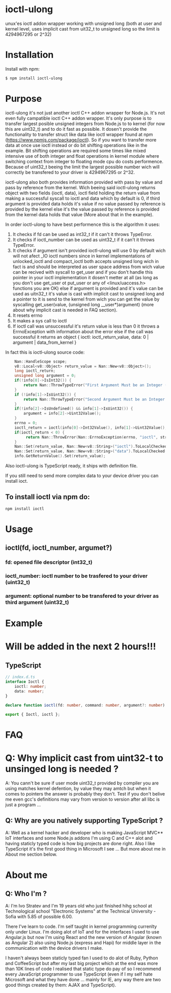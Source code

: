 # ioctl-ulong

unux'es ioctl addon wrapper working with unsigned long (both at user and kernel level, uses implicit cast from uit32_t to unsigned long so the limit is 4294967295 or 2^32)

# Installation

Install with npm:

```bash
$ npm install ioctl-ulong
```

# Purpose

ioctl-ulong it's not just another ioctl C++ addon wrapper for Node.js. It's not even fully campatible ioctl C++ addon wrapper. It's only purpose is to transfer largest posible unsigned integers from Node.js to to kernel (for now this are uint32_t) and to do it fast as possible. It dosen't provide the functionality to transfer struct like data like ioctl wrapper found at npm (https://www.npmjs.com/package/ioctl). So if you want to transfer more data at once use ioctl instead or do bit shifting operations like in the example. Bit shifting operations are required some times like mixed intensive use of both integer and float operations in kernel module where switching context from integer to floating mode cpu do costs performence. Because of uint32_t beeing the limit the largest possible number wich will correctly be transfered to your driver is 4294967295 or 2^32.

ioctl-ulong also both provides information provided with pass by value and pass by reference from the kernel. Wich beeing said ioctl-ulong returns object with two fields {ioctl, data}, ioctl field holding the return value from making a successful syscall to ioctl and data which by default is 0, if third argument is provided data holds it's value if no value passed by reference is provided by the kernel else it's the value passed by reference is provided from the kernel data holds that value (More about that in the example).

In order ioctl-ulong to have best performence this is the algorithm it uses:

1. It checks if fd can be used as int32_t if it can't it throws TypeError.
2. It checks if ioctl_number can be used as uint32_t if it can't it throws TypeError.
3. It checks if argument isn't provided ioctl-ulong will use 0 by default wich will not afect _IO ioctl numbers since in kernel implementations of unlocked_ioctl and compact_ioctl both accepts unsigned long wich in fact is and should be interpreted as user space address from wich value can be recived with syscall to get_user and if you don't handle this pointer in your ioctl implementation it dosen't metter at all (as long as you don't use get_user ot put_user or any of <linux/uaccess.h> functions you are OK) else if argument is provided and it's value can be used as uitn32_t it's value is cast with implicit cast to unsigned long and a pointer to it is send to the kernel from wich you can get the value by syscalling get_user(value, (unsigned long __user*)argument) (more about why implicit cast is needed in FAQ section).
4. It resets errno
5. It makes a sys call to ioctl
6. If ioctl call was unsuccessful it's return value is less than 0 it throws a ErrnoException with information about the error else if the call was successful it returns an object { ioctl: ioctl_return_value, data: 0 | argument | data_from_kernel }

In fact this is ioctl-ulong source code:

```c++
    Nan::HandleScope scope;
    v8::Local<v8::Object> return_value = Nan::New<v8::Object>();
    long ioctl_return;
    unsigned long argument = 0;
    if(!info[0]->IsInt32()) {
        return Nan::ThrowTypeError("First Argument Must be an Integer (valid file discriptor)");
    }
    if (!info[1]->IsUint32()) {
        return Nan::ThrowTypeError("Second Argument Must be an Integer (uint32_t) (valid ioct)");
    }
    if(!info[2]->IsUndefined() && info[1]->IsUint32()) {
        argument = info[2]->Uint32Value();
    }
    errno = 0;
    ioctl_return = ioctl(info[0]->Int32Value(), info[1]->Uint32Value(), &argument);
    if(ioctl_return < 0) {
         return Nan::ThrowError(Nan::ErrnoException(errno, "ioctl", strerror(errno)));
    }
    Nan::Set(return_value, Nan::New<v8::String>("ioctl").ToLocalChecked(), Nan::New<v8::Int32>(static_cast<int32_t>(ioctl_return)));
    Nan::Set(return_value, Nan::New<v8::String>("data").ToLocalChecked(), Nan::New<v8::Uint32>(static_cast<uint32_t>(argument)));
    info.GetReturnValue().Set(return_value);
```

Also ioctl-ulong is TypeScript ready, it ships with definition file.

If you still need to send more complex data to your device driver you can install ioct.

## To install ioctl via npm do:

```bash
npm install ioctl
```

# Usage

## ioctl(fd, ioctl_number, argumet?)

### fd: opened file descriptor (int32_t)

### ioctl_number: ioctl number to be trasfered to your driver (uint32_t)

### argument: optional number to be transfered to your driver as third argument (uint32_t)

# Example

# Will be added in the next 2 hours!!!

## TypeScript

```typescript
// index.d.ts
interface Ioctl {
    ioctl: number;
    data: number;
}

declare function ioctl(fd: number, command: number, argument?: number): Ioctl;

export { Ioctl, ioctl };
```

# FAQ

# Q: Why implicit cast from uint32-t to unsinged long is needed ?

A: You cann't be sure if user mode uint32_t provided by compiler you are using matches kernel defention, by value they may amtch but when it comes to pointers the answer is probably they don't. Test if you don't belive me even gcc's definitions may vary from version to version after all libc is just a program ...

## Q: Why are you natively supporting TypeScript ?

A: Well as a kernel hacker and developer who is making JavaScript MVC** IoT interfaces and some Node.js addons I'm using C and C++ alot and having staticly typed code is how big projects are done right. Also I like TypeScript it's the first good thing in Microsoft I see ... But more about me in About me section below.

# About me

## Q: Who I'm ?

A: I'm Ivo Stratev and I'm 19 years old who just finished hihg school at Technological school "Electronic Systems" at the Technical University - Sofia with 5.85 of possible 6.00.

There I've learn to code. I'm self taught in kernel programming currenlty only under Linux. I'm doing alot of IoT and for the interfaces I used to use Angular.js but now I'm using React and the new version of Angular (known as Angular 2) also using Node.js (express and Hapi) for middle layer in the communication with the device drivers I make.

I haven't always been staticly typed fan I used to do alot of Ruby, Python and CoffeeScript but after my last big project which at the end was more than 10K lines of code I realised that static type do pay of so I recommend every JavaScript programmer to use TypeScript (even if I my self hate Microsoft and what they have done ... mainly for IE, any way there are two good things created by them: AJAX and TypeScript).
```
